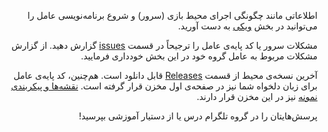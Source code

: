 <div dir="rtl">

اطلاعاتی مانند چگونگی اجرای محیط بازی (سرور) و شروع برنامه‌نویسی عامل را می‌توانید در بخش <a href="https://github.com/parham-k/ui-ai991/wiki">ویکی</a> به دست آورید.

مشکلات سرور یا کد پایه‌ی عامل را ترجیحاً در قسمت <a href="https://github.com/parham-k/ui-ai991/issues">issues</a> گزارش دهید. از گزارش مشکلات مربوط به عامل گروه خود در این بخش خودداری فرمایید.

آخرین نسخه‌ی محیط از قسمت <a href="https://github.com/parham-k/ui-ai991/releases">Releases</a> قابل دانلود است. هم‌چنین، کد پایه‌ی عامل برای زبان دلخواه شما نیز در صفحه‌ی اول مخزن قرار گرفته است. <a href="https://github.com/parham-k/ui-ai991/blob/master/maps/maps.zip">نقشه‌ها و پیکربندی نمونه</a> نیز در این مخزن قرار دارند.

پرسش‌هایتان را در گروه تلگرام درس یا از دستیار آموزشی بپرسید!

</div>
 
